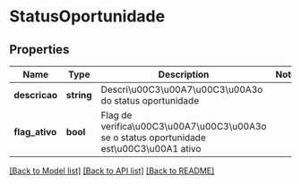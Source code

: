 # StatusOportunidade

## Properties
Name | Type | Description | Notes
------------ | ------------- | ------------- | -------------
**descricao** | **string** | Descri\u00C3\u00A7\u00C3\u00A3o do status oportunidade | 
**flag_ativo** | **bool** | Flag de verifica\u00C3\u00A7\u00C3\u00A3o se o status oportunidade est\u00C3\u00A1 ativo | 

[[Back to Model list]](../README.md#documentation-for-models) [[Back to API list]](../README.md#documentation-for-api-endpoints) [[Back to README]](../README.md)


